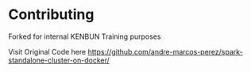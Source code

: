 # Contributing

Forked for internal KENBUN Training purposes

Visit Original Code here
https://github.com/andre-marcos-perez/spark-standalone-cluster-on-docker/